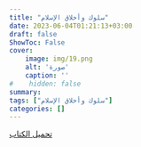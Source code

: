 ```yaml
---
title: "سلوك وأخلاق الإسلام"
date: 2023-06-04T01:21:13+03:00
draft: false
ShowToc: False
cover:
    image: img/19.png
    alt: 'صورة'
    caption: ''
#    hidden: false
summary: 
tags: ["سلوك وأخلاق الإسلام"]
categories: []
---
```

[تحميل الكتاب](./../../books/19.pdf)

